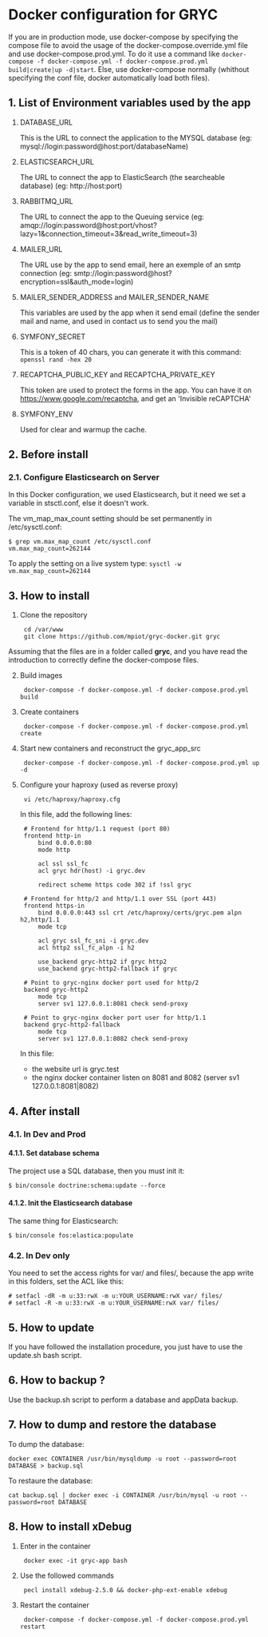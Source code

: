 # Docker configuration for GRYC

If you are in production mode, use docker-compose by specifying the compose file to avoid the usage of the docker-compose.override.yml file
and use docker-compose.prod.yml. To do it use a command like `docker-compose -f docker-compose.yml -f docker-compose.prod.yml build|create|up -d|start`.
Else, use docker-compose normally (whithout specifying the conf file, docker automatically load both files).

## 1. List of Environment variables used by the app

1. DATABASE_URL

    This is the URL to connect the application to the MYSQL database (eg: mysql://login:password@host:port/databaseName)

2. ELASTICSEARCH_URL

    The URL to connect the app to ElasticSearch (the searcheable database) (eg: http://host:port)

3. RABBITMQ_URL

    The URL to connect the app to the Queuing service (eg: amqp://login:password@host:port/vhost?lazy=1&connection_timeout=3&read_write_timeout=3)

4. MAILER_URL

    The URL use by the app to send email, here an exemple of an smtp connection (eg: smtp://login:password@host?encryption=ssl&auth_mode=login)

5. MAILER_SENDER_ADDRESS and MAILER_SENDER_NAME

    This variables are used by the app when it send email (define the sender mail and name, and used in contact us to send you the mail)

6. SYMFONY_SECRET

    This is a token of 40 chars, you can generate it with this command: `openssl rand -hex 20`

7. RECAPTCHA_PUBLIC_KEY and RECAPTCHA_PRIVATE_KEY

    This token are used to protect the forms in the app.
    You can have it on https://www.google.com/recaptcha, and get an 'Invisible reCAPTCHA'

8. SYMFONY_ENV

    Used for clear and warmup the cache.

## 2. Before install

### 2.1. Configure Elasticsearch on Server
In this Docker configuration, we used Elasticsearch, but it need we set a variable in stsctl.conf, else it doesn't work.

The vm_map_max_count setting should be set permanently in /etc/sysctl.conf:

    $ grep vm.max_map_count /etc/sysctl.conf
    vm.max_map_count=262144
    
To apply the setting on a live system type: `sysctl -w vm.max_map_count=262144`

## 3. How to install

1. Clone the repository

        cd /var/www
        git clone https://github.com/mpiot/gryc-docker.git gryc

Assuming that the files are in a folder called **gryc**, and you have read the introduction to correctly define the docker-compose files.

2. Build images

        docker-compose -f docker-compose.yml -f docker-compose.prod.yml build

3. Create containers

        docker-compose -f docker-compose.yml -f docker-compose.prod.yml create
    
4. Start new containers and reconstruct the gryc_app_src

        docker-compose -f docker-compose.yml -f docker-compose.prod.yml up -d

5. Configure your haproxy (used as reverse proxy)

        vi /etc/haproxy/haproxy.cfg

    In this file, add the following lines:
    
        # Frontend for http/1.1 request (port 80)
        frontend http-in
            bind 0.0.0.0:80
            mode http
        
            acl ssl ssl_fc
            acl gryc hdr(host) -i gryc.dev
        
            redirect scheme https code 302 if !ssl gryc
        
        # Frontend for http/2 and http/1.1 over SSL (port 443)
        frontend https-in
            bind 0.0.0.0:443 ssl crt /etc/haproxy/certs/gryc.pem alpn h2,http/1.1
            mode tcp
        
            acl gryc ssl_fc_sni -i gryc.dev
            acl http2 ssl_fc_alpn -i h2
        
            use_backend gryc-http2 if gryc http2 
            use_backend gryc-http2-fallback if gryc
        
        # Point to gryc-nginx docker port used for http/2
        backend gryc-http2
            mode tcp
            server sv1 127.0.0.1:8081 check send-proxy
        
        # Point to gryc-nginx docker port user for http/1.1
        backend gryc-http2-fallback
            mode tcp
            server sv1 127.0.0.1:8082 check send-proxy

    In this file:
    - the website url is gryc.test
    - the nginx docker container listen on 8081 and 8082 (server sv1 127.0.0.1:8081|8082)

## 4. After install

### 4.1. In Dev and Prod

#### 4.1.1. Set database schema
The project use a SQL database, then you must init it:

    $ bin/console doctrine:schema:update --force

#### 4.1.2. Init the Elasticsearch database
The same thing for Elasticsearch:

    $ bin/console fos:elastica:populate

### 4.2. In Dev only
You need to set the access rights for var/ and files/, because the app write in this folders, set the ACL like this:

    # setfacl -dR -m u:33:rwX -m u:YOUR_USERNAME:rwX var/ files/
    # setfacl -R -m u:33:rwX -m u:YOUR_USERNAME:rwX var/ files/

## 5. How to update

If you have followed the installation procedure, you just have to use the update.sh bash script.

## 6. How to backup ?

Use the backup.sh script to perform a database and appData backup.

## 7. How to dump and restore the database

To dump the database:

    docker exec CONTAINER /usr/bin/mysqldump -u root --password=root DATABASE > backup.sql

To restaure the database:

    cat backup.sql | docker exec -i CONTAINER /usr/bin/mysql -u root --password=root DATABASE

## 8. How to install xDebug

1. Enter in the container

        docker exec -it gryc-app bash
    
2. Use the followed commands

        pecl install xdebug-2.5.0 && docker-php-ext-enable xdebug

3. Restart the container

        docker-compose -f docker-compose.yml -f docker-compose.prod.yml restart
